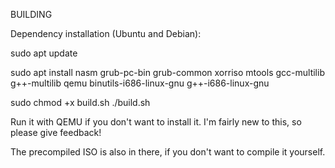 BUILDING

Dependency installation (Ubuntu and Debian):

sudo apt update

sudo apt install nasm grub-pc-bin grub-common xorriso mtools
                 gcc-multilib g++-multilib qemu
                 binutils-i686-linux-gnu g++-i686-linux-gnu

                

sudo chmod +x build.sh
./build.sh

Run it with QEMU if you don't want to install it. I'm fairly new to this, so please give feedback!

The precompiled ISO is also in there, if you don't want to compile it yourself.
